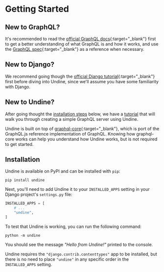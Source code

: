 # Getting Started

## New to GraphQL?

It's recommended to read the [official GraphQL docs]{:target="_blank"}
first to get a better understanding of what GraphQL is and how it works, and use the
[GraphQL spec]{:target="_blank"} as a reference when necessary.

[official GraphQL docs]: https://graphql.org/learn/
[GraphQL spec]: https://spec.graphql.org/

## New to Django?

We recommend going though the [official Django tutorial]{:target="_blank"}
first before diving into Undine, since we'll assume you have some familiarity with Django.

[official Django tutorial]: https://docs.djangoproject.com/en/stable/intro/

## New to Undine?

After going thought the [installation steps](#installation) below, we have a
[tutorial](tutorial.md) that will walk you through creating a simple GraphQL server using Undine.

Undine is built on top of [graphql-core]{:target="_blank"},
which is port of the GraphQL.js reference implementation of GraphQL. Knowing how graphql-core
works can help you understand how Undine works, but is not required to get started.

[graphql-core]: https://github.com/graphql-python/graphql-core

## Installation

Undine is available on PyPI and can be installed with `pip`:

```shell
pip install undine
```

Next, you'll need to add Undine it to your `INSTALLED_APPS` setting in your
Django project's `settings.py` file:

```python
INSTALLED_APPS = [
    # ...
    "undine",
]
```

To test that Undine is working, you can run the following command:

```shell
python -m undine
```

You should see the message _"Hello from Undine!"_ printed to the console.

Undine requires the `"django.contrib.contenttypes"` app to be installed,
but there is no need to place `"undine"` in any specific order in the `INSTALLED_APPS` setting.
